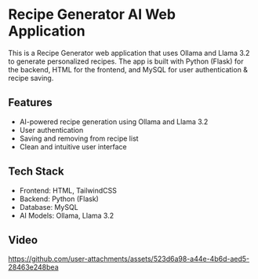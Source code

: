 # Recipe Generator AI Web Application

This is a Recipe Generator web application that uses Ollama and Llama 3.2 to generate personalized recipes. The app is built with Python (Flask) for the backend, HTML for the frontend, and MySQL for user authentication & recipe saving.

## Features
- AI-powered recipe generation using Ollama and Llama 3.2
- User authentication
- Saving and removing from recipe list
- Clean and intuitive user interface

## Tech Stack
- Frontend: HTML, TailwindCSS
- Backend: Python (Flask)
- Database: MySQL
- AI Models: Ollama, Llama 3.2

## Video

https://github.com/user-attachments/assets/523d6a98-a44e-4b6d-aed5-28463e248bea

